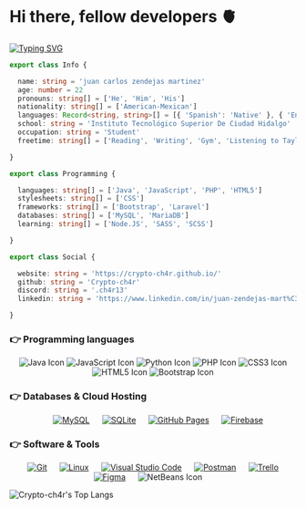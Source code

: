 <h1>Hi there, fellow developers 🫀 </h1>

<a href="https://git.io/typing-svg"><img src="https://readme-typing-svg.herokuapp.com?font=Poppins&size=30&pause=1000&color=3F62A7&center=true&vCenter=true&random=false&width=600&height=100&lines=J.C+Zendejas+Mart%C3%ADnez;+Computer+Systems+Engineering+Student;Programming+Technician;Web+Developer;Active+Learner+%3C3" alt="Typing SVG" /></a>

```ts
export class Info {

  name: string = 'juan carlos zendejas martinez'
  age: number = 22
  pronouns: string[] = ['He', 'Him', 'His']
  nationality: string[] = ['American-Mexican']
  languages: Record<string, string>[] = [{ 'Spanish': 'Native' }, { 'English': 'C2' }]
  school: string = 'Instituto Tecnológico Superior De Ciudad Hidalgo'
  occupation: string = 'Student'
  freetime: string[] = ['Reading', 'Writing', 'Gym', 'Listening to Taylor Swift']

}

export class Programming {

  languages: string[] = ['Java', 'JavaScript', 'PHP', 'HTML5']
  stylesheets: string[] = ['CSS']
  frameworks: string[] = ['Bootstrap', 'Laravel']
  databases: string[] = ['MySQL', 'MariaDB']
  learning: string[] = ['Node.JS', 'SASS', 'SCSS']

}

export class Social {

  website: string = 'https://crypto-ch4r.github.io/'
  github: string = 'Crypto-ch4r'
  discord: string = '.ch4r13'
  linkedin: string = 'https://www.linkedin.com/in/juan-zendejas-mart%C3%ADnez-642569256/'

}
```

### 👉 Programming languages

<p align="center">
  <img src="https://img.shields.io/badge/-Java-FFA500?style=for-the-badge&logo=java&logoColor=white" alt="Java Icon" />
  <img src="https://img.shields.io/badge/-JavaScript-F7DF1E?style=for-the-badge&logo=javascript&logoColor=black"
    alt="JavaScript Icon" />
  <img src="https://img.shields.io/badge/-Python-3776AB?style=for-the-badge&logo=python&logoColor=white"
    alt="Python Icon" />
  <img src="https://img.shields.io/badge/-PHP-777BB4?style=for-the-badge&logo=php&logoColor=white" alt="PHP Icon"/>
  <img src="https://img.shields.io/badge/-CSS3-1572B6?style=for-the-badge&logo=css3&logoColor=white" alt="CSS3 Icon" />
  <img src="https://img.shields.io/badge/-HTML5-E34F26?style=for-the-badge&logo=html5&logoColor=white" alt="HTML5 Icon" />
  <img src="https://img.shields.io/badge/-Bootstrap-7952B3?style=for-the-badge&logo=bootstrap&logoColor=white" alt="Bootstrap Icon" />
</p>

### 👉 Databases & Cloud Hosting
<p align="center">
  &emsp;
    <a href="https://www.mysql.com/"><img alt="MySQL" src="https://img.shields.io/badge/MySQL-00000F?style=for-the-badge&logo=mysql&logoColor=white"></a>
  &emsp;
    <a href="https://www.sqlite.org/"><img alt="SQLite" src ="https://img.shields.io/badge/SQLite-07405E?style=for-the-badge&logo=sqlite&logoColor=white"/></a>
  &emsp;
    <a href="https://www.github.com"><img alt="GitHub Pages" src="https://img.shields.io/badge/GitHub-100000?style=for-the-badge&logo=github&logoColor=white"></a>
  &emsp;
<a href="https://firebase.google.com/"><img alt="Firebase" src ="https://img.shields.io/badge/firebase-ffca28?style=for-the-badge&logo=firebase&logoColor=black"></a>
 </p>

  ### 👉 Software & Tools
 <p align="center">
    &emsp;
    <a href="#"><img alt="Git" src="https://img.shields.io/badge/Git-F05032?style=for-the-badge&logo=git&logoColor=white"></a>
    &emsp;
    <a href="#"><img alt="Linux" src="https://img.shields.io/badge/Linux-FCC624?style=for-the-badge&logo=linux&logoColor=black"></a>
    &emsp;
    <a href="#"><img alt="Visual Studio Code" src="https://img.shields.io/badge/Visual_Studio_Code-0078D4?style=for-the-badge&logo=visual%20studio%20code&logoColor=white"></a>
    &emsp;
    <a href="#"><img alt="Postman" src="https://img.shields.io/badge/Postman-FF6C37?style=for-the-badge&logo=Postman&logoColor=white"></a>
     &emsp;
    <a href="#"><img alt="Trello" src="https://img.shields.io/badge/Trello-0052CC?style=for-the-badge&logo=trello&logoColor=white"></a>
    &emsp;
     <a href="#"><img alt="Figma" src="https://img.shields.io/badge/Figma-F24E1E?style=for-the-badge&logo=figma&logoColor=white"></a>
    &emsp;
   <img src="https://img.shields.io/badge/-NetBeans-1B6AC6?style=for-the-badge&logo=apache-netbeans-ide&logoColor=white" alt="NetBeans Icon" />
   &emsp;
</p>

![Crypto-ch4r's Top Langs](https://github-readme-stats.vercel.app/api/top-langs/?username=Crypto-ch4r&theme=tokyonight&layout=compact)
